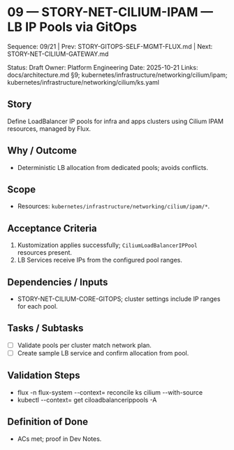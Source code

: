 # 09 — STORY-NET-CILIUM-IPAM — LB IP Pools via GitOps

Sequence: 09/21 | Prev: STORY-GITOPS-SELF-MGMT-FLUX.md | Next: STORY-NET-CILIUM-GATEWAY.md

Status: Draft
Owner: Platform Engineering
Date: 2025-10-21
Links: docs/architecture.md §9; kubernetes/infrastructure/networking/cilium/ipam; kubernetes/infrastructure/networking/cilium/ks.yaml

## Story
Define LoadBalancer IP pools for infra and apps clusters using Cilium IPAM resources, managed by Flux.

## Why / Outcome
- Deterministic LB allocation from dedicated pools; avoids conflicts.

## Scope
- Resources: `kubernetes/infrastructure/networking/cilium/ipam/*`.

## Acceptance Criteria
1) Kustomization applies successfully; `CiliumLoadBalancerIPPool` resources present.
2) LB Services receive IPs from the configured pool ranges.

## Dependencies / Inputs
- STORY-NET-CILIUM-CORE-GITOPS; cluster settings include IP ranges for each pool.

## Tasks / Subtasks
- [ ] Validate pools per cluster match network plan.
- [ ] Create sample LB service and confirm allocation from pool.

## Validation Steps
- flux -n flux-system --context=<ctx> reconcile ks cilium --with-source
- kubectl --context=<ctx> get ciloadbalancerippools -A

## Definition of Done
- ACs met; proof in Dev Notes.
